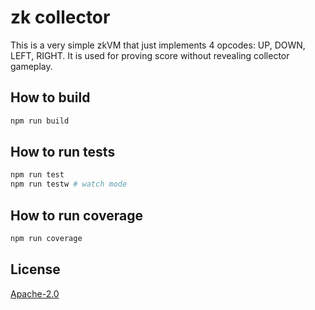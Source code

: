 # zk collector

This is a very simple zkVM that just implements 4 opcodes: UP, DOWN, LEFT, RIGHT. It is used for proving score without revealing collector gameplay.

## How to build

```sh
npm run build
```

## How to run tests

```sh
npm run test
npm run testw # watch mode
```

## How to run coverage

```sh
npm run coverage
```

## License

[Apache-2.0](LICENSE)
